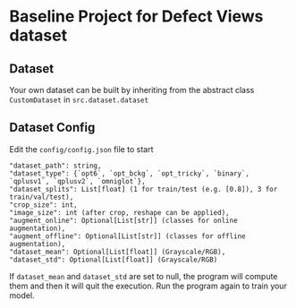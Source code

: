 # Baseline Project for Defect Views dataset

## Dataset
Your own dataset can be built by inheriting from the abstract class `CustomDataset` in `src.dataset.dataset`

## Dataset Config
Edit the `config/config.json` file to start

```
"dataset_path": string,
"dataset_type": {`opt6`, `opt_bckg`, `opt_tricky`, `binary`, `qplusv1`, `qplusv2`, `omniglot`},
"dataset_splits": List[float] (1 for train/test (e.g. [0.8]), 3 for train/val/test),
"crop_size": int,
"image_size": int (after crop, reshape can be applied),
"augment_online": Optional[List[str]] (classes for online augmentation),
"augment_offline": Optional[List[str]] (classes for offline augmentation),
"dataset_mean": Optional[List[float]] (Grayscale/RGB),
"dataset_std": Optional[List[float]] (Grayscale/RGB)
```

If `dataset_mean` and `dataset_std` are set to null, the program will compute them and then it will quit the execution.
Run the program again to train your model.